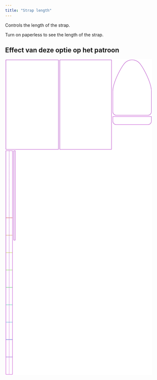 ```yaml
---
title: "Strap length"
---
```


Controls the length of the strap.

<Tip>

Turn on paperless to see the length of the strap.

</Tip>

## Effect van deze optie op het patroon

![This image shows the effect of this option by superimposing several variants that have a different value for this option](hortensia_straplength_sample.svg "Effect of this option on the pattern")

